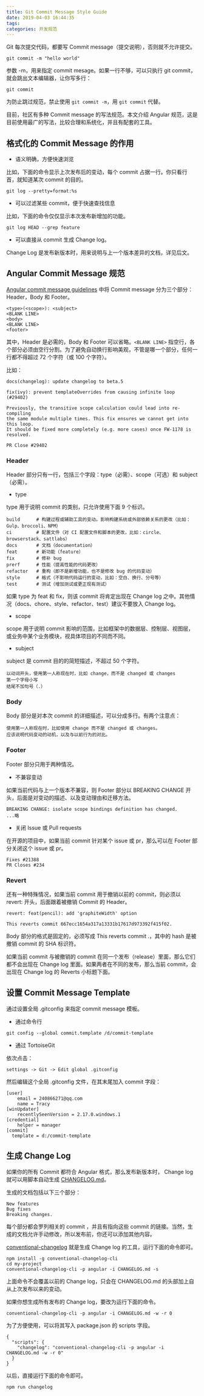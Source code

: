 ```yaml
---
title: Git Commit Message Style Guide
date: 2019-04-03 16:44:35
tags:
categories: 开发规范
---
```


Git 每次提交代码，都要写 Commit message（提交说明），否则就不允许提交。

```
git commit -m "hello world"
```

参数 -m，用来指定 commit mesage。如果一行不够，可以只执行 git commit，就会跳出文本编辑器，让你写多行：

```
git commit
```

为防止跳过规范，禁止使用 `git commit -m`，用 `git commit` 代替。

目前，社区有多种 Commit message 的写法规范。本文介绍 Angular 规范，这是目前使用最广的写法，比较合理和系统化，并且有配套的工具。

<!--more-->


## 格式化的 Commit Message 的作用

* 语义明确，方便快速浏览

比如，下面的命令显示上次发布后的变动，每个 commit 占据一行。你只看行首，就知道某次 commit 的目的。

```
git log --pretty=format:%s
```

* 可以过滤某些 commit，便于快速查找信息

比如，下面的命令仅仅显示本次发布新增加的功能。

```
git log HEAD --grep feature
```

* 可以直接从 commit 生成 Change log。

Change Log 是发布新版本时，用来说明与上一个版本差异的文档，详见后文。


## Angular Commit Message 规范

[Angular commit message guidelines](https://github.com/angular/angular/blob/master/CONTRIBUTING.md#-commit-message-guidelines) 中将 Commit message 分为三个部分：Header，Body 和 Footer。

```
<type>(<scope>): <subject>
<BLANK LINE>
<body>
<BLANK LINE>
<footer>
```

其中，Header 是必需的，Body 和 Footer 可以省略。`<BLANK LINE>` 指空行，各个部分必须由空行分割。为了避免自动换行影响美观，不管是哪一个部分，任何一行都不得超过 72 个字符（或 100 个字符）。

比如：

```
docs(changelog): update changelog to beta.5
```

```
fix(ivy): prevent templateOverrides from causing infinite loop (#29402)

Previously, the transitive scope calculation could lead into re-compiling
the same module multiple times. This fix ensures we cannot get into this loop.
It should be fixed more completely (e.g. more cases) once FW-1178 is resolved.

PR Close #29402
```

### Header

Header 部分只有一行，包括三个字段：type（必需）、scope（可选）和 subject（必需）。

* type

type 用于说明 commit 的类别，只允许使用下面 9 个标识。

```
build      # 构建过程或辅助工具的变动。影响构建系统或外部依赖关系的更改（比如：Gulp、broccoli、NPM）
ci         # 配置文件（对 CI 配置文件和脚本的更改，比如：circle、browserstack、sattlabs）
docs       # 文档（documentation）
feat       # 新功能（feature）
fix        # 修补 bug
prerf      # 性能（提高性能的代码更改）
refactor   # 重构（即不是新增功能，也不是修改 bug 的代码变动）
style      # 格式（不影响代码运行的变动，比如：空白、换行、分号等）
test       # 测试（增加测试或更正现有测试）
```

如果 type 为 feat 和 fix，则该 commit 将肯定出现在 Change log 之中。其他情况（docs、chore、style、refactor、test）建议不要放入 Change log。

* scope

scope 用于说明 commit 影响的范围，比如框架中的数据层、控制层、视图层，或业务中某个业务模块，视具体项目的不同而不同。

* subject

subject 是 commit 目的的简短描述，不超过 50 个字符。

```
以动词开头，使用第一人称现在时，比如 change，而不是 changed 或 changes
第一个字母小写
结尾不加句号（.）
```

### Body

Body 部分是对本次 commit 的详细描述，可以分成多行。有两个注意点：

```
使用第一人称现在时，比如使用 change 而不是 changed 或 changes。
应该说明代码变动的动机，以及与以前行为的对比。
```

### Footer

Footer 部分只用于两种情况。

* 不兼容变动

如果当前代码与上一个版本不兼容，则 Footer 部分以 BREAKING CHANGE 开头，后面是对变动的描述、以及变动理由和迁移方法。

```
BREAKING CHANGE: isolate scope bindings definition has changed.
...略
```

* 关闭 Issue 或 Pull requests

在开源的项目中，如果当前 commit 针对某个 issue 或 pr，那么可以在 Footer 部分关闭这个 issue 或 pr。

```
Fixes #21388
PR Closes #234
```

### Revert

还有一种特殊情况，如果当前 commit 用于撤销以前的 commit，则必须以 revert: 开头，后面跟着被撤销 Commit 的 Header。

```
revert: feat(pencil): add 'graphiteWidth' option

This reverts commit 667ecc1654a317a13331b17617d973392f415f02.
```

Body 部分的格式是固定的，必须写成 This reverts commit <hash>.，其中的 hash 是被撤销 commit 的 SHA 标识符。

如果当前 commit 与被撤销的 commit 在同一个发布（release）里面，那么它们都不会出现在 Change log 里面。如果两者在不同的发布，那么当前 commit，会出现在 Change log 的 Reverts 小标题下面。


## 设置 Commit Message Template

通过设置全局 .gitconfig 来指定 commit message 模板。

* 通过命令行

```
git config --global commit.template /d/commit-template
```

* 通过 TortoiseGit

依次点击：

```
settings -> Git -> Edit global .gitconfig
```

然后编辑这个全局 .gitconfig 文件，在其末尾加入 commit 字段：

```
[user]
    email = 240866271@qq.com
    name = Tracy
[winUpdater]
    recentlySeenVersion = 2.17.0.windows.1
[credential]
    helper = manager
[commit]
  template = d:/commit-template
```


## 生成 Change Log

如果你的所有 Commit 都符合 Angular 格式，那么发布新版本时， Change log 就可以用脚本自动生成 [CHANGELOG.md](https://github.com/angular/angular/blob/master/CHANGELOG.md)。

生成的文档包括以下三个部分：

```
New features
Bug fixes
Breaking changes.
```

每个部分都会罗列相关的 commit ，并且有指向这些 commit 的链接。当然，生成的文档允许手动修改，所以发布前，你还可以添加其他内容。

[conventional-changelog](https://github.com/conventional-changelog/conventional-changelog) 就是生成 Change log 的工具，运行下面的命令即可。

```
npm install -g conventional-changelog-cli
cd my-project
conventional-changelog-cli -p angular -i CHANGELOG.md -s
```

上面命令不会覆盖以前的 Change log，只会在 CHANGELOG.md 的头部加上自从上次发布以来的变动。

如果你想生成所有发布的 Change log，要改为运行下面的命令。

```
conventional-changelog-cli -p angular -i CHANGELOG.md -w -r 0
```

为了方便使用，可以将其写入 package.json 的 scripts 字段。

```
{
  "scripts": {
    "changelog": "conventional-changelog-cli -p angular -i CHANGELOG.md -w -r 0"
  }
}
```

以后，直接运行下面的命令即可。

```
npm run changelog
```